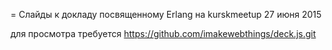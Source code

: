 = Слайды к докладу посвященному Erlang на kurskmeetup 27 июня 2015

для просмотра требуется https://github.com/imakewebthings/deck.js.git
